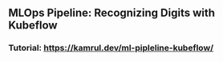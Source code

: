 ## MLOps Pipeline: Recognizing Digits with Kubeflow

### Tutorial: https://kamrul.dev/ml-pipleline-kubeflow/
